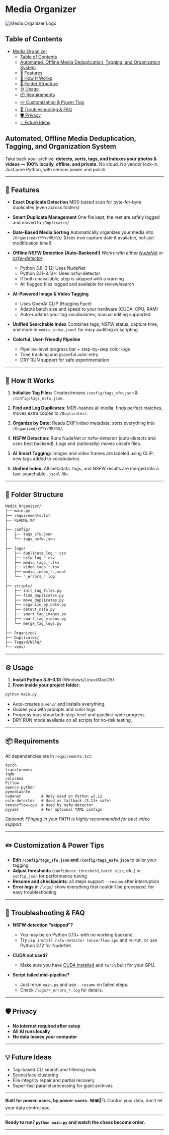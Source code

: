 # Media Organizer

![Media Organizer Logo](https://example.com/logo.png) <!-- Replace with actual logo URL -->

## Table of Contents

- [Media Organizer](#media-organizer)
  - [Table of Contents](#table-of-contents)
  - [Automated, Offline Media Deduplication, Tagging, and Organization System](#automated-offline-media-deduplication-tagging-and-organization-system)
  - [🚀 Features](#-features)
  - [🧠 How It Works](#-how-it-works)
  - [📁 Folder Structure](#-folder-structure)
  - [⚙️ Usage](#️-usage)
  - [📦 Requirements](#-requirements)
  - [✏️ Customization \& Power Tips](#️-customization--power-tips)
  - [🧰 Troubleshooting \& FAQ](#-troubleshooting--faq)
  - [🛡️ Privacy](#️-privacy)
  - [💡 Future Ideas](#-future-ideas)

## Automated, Offline Media Deduplication, Tagging, and Organization System

Take back your archive: **detects, sorts, tags, and indexes your photos & videos — 100% locally, offline, and private.**
No cloud. No vendor lock-in. Just pure Python, with serious power and polish.

---

## 🚀 Features

- **Exact Duplicate Detection**
  MD5-based scan for byte-for-byte duplicates (even across folders)

- **Smart Duplicate Management**
  One file kept; the rest are safely logged and moved to `/Duplicates/`

- **Date-Based Media Sorting**
  Automatically organizes your media into `/Organized/YYYY/MM/DD/`
  (Uses true capture date if available, not just modification time!)

- **Offline NSFW Detection (Auto-Backend!)**
  *Works with either [NudeNet](https://github.com/notAI-tech/NudeNet) or [nsfw-detector](https://github.com/GantMan/nsfw_model)*

  - Python 3.8–3.12: Uses NudeNet
  - Python 3.11–3.13+: Uses nsfw-detector
  - If both unavailable, step is skipped with a warning
  - All flagged files logged and available for review/search

- **AI-Powered Image & Video Tagging**

  - Uses OpenAI CLIP (Hugging Face)
  - Adapts batch size and speed to your hardware (CUDA, CPU, RAM)
  - Auto-updates your tag vocabularies; manual editing supported

- **Unified Searchable Index**
  Combines tags, NSFW status, capture time, and more in `media_index.jsonl` for easy auditing or scripting

- **Colorful, User-Friendly Pipeline**

  - Pipeline-level progress bar + step-by-step color logs
  - Time tracking and graceful auto-retry
  - DRY RUN support for safe experimentation

---

## 🧠 How It Works

1. **Initialize Tag Files:**
   Creates/reuses `/config/tags_sfw.json` & `/config/tags_nsfw.json`.

2. **Find and Log Duplicates:**
   MD5-hashes all media, finds perfect matches, moves extra copies to `/Duplicates/`.

3. **Organize by Date:**
   Reads EXIF/video metadata; sorts everything into `/Organized/YYYY/MM/DD/`.

4. **NSFW Detection:**
   Runs NudeNet or nsfw-detector (auto-detects and uses best backend).
   Logs and (optionally) moves unsafe files.

5. **AI Smart Tagging:**
   Images and video frames are labeled using CLIP; new tags added to vocabularies.

6. **Unified Index:**
   All metadata, tags, and NSFW results are merged into a fast-searchable `.jsonl` file.

---

## 📁 Folder Structure

```bash
Media_Organizer/
├── main.py
├── requirements.txt
├── README.md
│
├── config/
│   ├── tags_sfw.json
│   └── tags_nsfw.json
│
├── logs/
│   ├── duplicate_log_*.csv
│   ├── nsfw_log_*.csv
│   ├── media_tags_*.tsv
│   ├── video_tags_*.tsv
│   ├── media_index_*.jsonl
│   └── *_errors_*.log
│
├── scripts/
│   ├── init_tag_files.py
│   ├── find_duplicates.py
│   ├── move_duplicates.py
│   ├── organize_by_date.py
│   ├── detect_nsfw.py
│   ├── smart_tag_images.py
│   ├── smart_tag_videos.py
│   └── merge_tag_logs.py
│
├── Organized/
├── Duplicates/
├── Tagged/NSFW/
└── venv/
```

---

## ⚙️ Usage

1. **Install Python 3.8–3.13** (Windows/Linux/MacOS)
2. **From inside your project folder:**

```bash
python main.py
```

- Auto-creates a `venv/` and installs everything.
- Guides you with prompts and color logs.
- Progress bars show both step-level and pipeline-wide progress.
- DRY RUN mode available on all scripts for no-risk testing.

---

## 📦 Requirements

All dependencies are in `requirements.txt`:

```text
torch
transformers
tqdm
colorama
Pillow
opencv-python
pymediainfo
nudenet         # Only used on Python ≤3.12
nsfw-detector   # Used as fallback (3.11+ safe)
tensorflow-cpu  # Used by nsfw-detector
pyyaml          # For optional YAML configs
```

*Optional: [FFmpeg](https://ffmpeg.org/) in your PATH is highly recommended for best video support.*

---

## ✏️ Customization & Power Tips

- **Edit `/config/tags_sfw.json` and `/config/tags_nsfw.json`** to tailor your tagging
- **Adjust thresholds** (`confidence_threshold`, `batch_size`, etc.) in `config.json` for performance tuning
- **Resume and checkpoints**: all steps support `--resume` after interruption
- **Error logs** in `/logs/` show everything that couldn’t be processed, for easy troubleshooting

---

## 🧰 Troubleshooting & FAQ

- **NSFW detection “skipped”?**

  - You may be on Python 3.13+ with no working backend.
  - Try `pip install nsfw-detector tensorflow-cpu` and re-run, or use Python 3.12 for NudeNet.
- **CUDA not used?**

  - Make sure you have [CUDA installed](https://developer.nvidia.com/cuda-downloads) and `torch` built for your GPU.
- **Script failed mid-pipeline?**

  - Just rerun `main.py` and use `--resume` on failed steps.
  - Check `/logs/*_errors_*.log` for details.

---

## 🛡️ Privacy

- **No internet required after setup**
- **All AI runs locally**
- **No data leaves your computer**

---

## 💡 Future Ideas

- Tag-based CLI search and filtering tools
- Scene/face clustering
- File integrity repair and partial recovery
- Super-fast parallel processing for giant archives

---

**Built for power-users, by power-users.**
🖼️📽️🧠🔍 Control your data, don’t let your data control you.

---

**Ready to run? `python main.py` and watch the chaos become order.**

---
